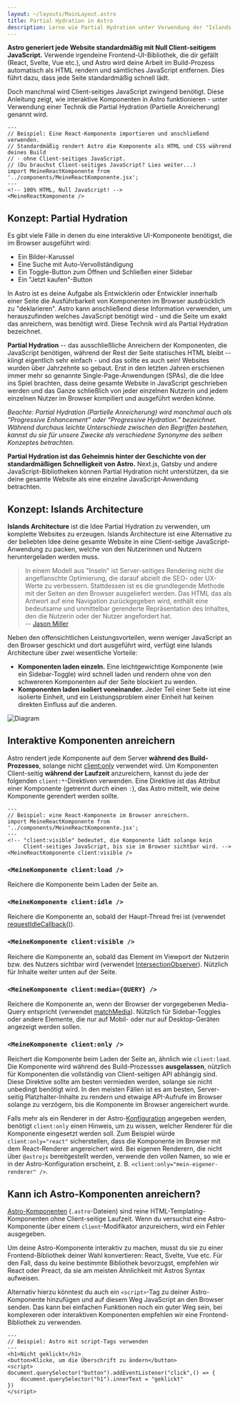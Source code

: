 ```yaml
---
layout: ~/layouts/MainLayout.astro
title: Partial Hydration in Astro
description: Lerne wie Partial Hydration unter Verwendung der "Islands-Architecture" in Astro funktioniert.
---
```


**Astro generiert jede Website standardmäßig mit Null Client-seitigem JavaScript.** Verwende irgendeine Frontend-UI-Bibliothek, die dir gefällt (React, Svelte, Vue etc.), und Astro wird deine Arbeit im Build-Prozess automatisch als HTML rendern und sämtliches JavaScript entfernen. Dies führt dazu, dass jede Seite standardmäßig schnell lädt.

Doch manchmal wird Client-seitiges JavaScript zwingend benötigt. Diese Anleitung zeigt, wie interaktive Komponenten in Astro funktionieren - unter Verwendung einer Technik die Partial Hydration (Partielle Anreicherung) genannt wird.

```astro
---
// Beispiel: Eine React-Komponente importieren und anschließend verwenden.
// Standardmäßig rendert Astro die Komponente als HTML und CSS während deines Build
// - ohne Client-seitiges JavaScript.
// (Du brauchst Client-seitiges JavaScript? Lies weiter...)
import MeineReactKomponente from '../components/MeineReactKomponente.jsx';
---
<!-- 100% HTML, Null JavaScript! -->
<MeineReactKomponente />
```

## Konzept: Partial Hydration

Es gibt viele Fälle in denen du eine interaktive UI-Komponente benötigst, die im Browser ausgeführt wird:

- Ein Bilder-Karussel
- Eine Suche mit Auto-Vervollständigung
- Ein Toggle-Button zum Öffnen und Schließen einer Sidebar
- Ein "Jetzt kaufen"-Button

In Astro ist es deine Aufgabe als Entwicklerin oder Entwickler innerhalb einer Seite die Ausführbarkeit von Komponenten im Browser ausdrücklich zu "deklarieren". Astro kann anschließend diese Information verwenden, um herauszufinden welches JavaScript benötigt wird - und die Seite um exakt das anreichern, was benötigt wird. Diese Technik wird als Partial Hydration bezeichnet.

**Partial Hydration** -- das ausschließliche Anreichern der Komponenten, die JavaScript benötigen, während der Rest der Seite statisches HTML bleibt -- klingt eigentlich sehr einfach - und das sollte es auch sein! Websites wurden über Jahrzehnte so gebaut. Erst in den letzten Jahren erschienen immer mehr so genannte Single-Page-Anwendungen (SPAs), die die Idee ins Spiel brachten, dass deine gesamte Website in JavaScript geschrieben werden und das Ganze schließlich von jeder einzelnen Nutzerin und jedem einzelnen Nutzer im Browser kompiliert und ausgeführt werden könne.

_Beachte: Partial Hydration (Partielle Anreicherung) wird manchmal auch als “Progressive Enhancement” oder “Progressive Hydration.” bezeichnet. Während durchaus leichte Unterschiede zwischen den Begriffen bestehen, kannst du sie für unsere Zwecke als verschiedene Synonyme des selben Konzeptes betrachten._

**Partial Hydration ist das Geheimnis hinter der Geschichte von der standardmäßigen Schnelligkeit von Astro.** Next.js, Gatsby und andere JavaScript-Bibliotheken können Partial Hydration nicht unterstützen, da sie deine gesamte Website als eine einzelne JavaScript-Anwendung betrachten.

## Konzept: Islands Architecture

**Islands Architecture** ist die Idee Partial Hydration zu verwenden, um komplette Websites zu erzeugen. Islands Architecture ist eine Alternative zu der beliebten Idee deine gesamte Website in eine Client-seitige JavaScript-Anwendung zu packen, welche von den Nutzerinnen und Nutzern heruntergeladen werden muss.

> In einem Modell aus "Inseln" ist Server-seitiges Rendering nicht die angeflanschte Optimierung, die darauf abzielt die SEO- oder UX-Werte zu verbessern. Stattdessen ist es die grundlegende Methode mit der Seiten an den Browser ausgeliefert werden. Das HTML das als Antwort auf eine Navigation zurückgegeben wird, enthält eine bedeutsame und unmittelbar gerenderte Repräsentation des Inhaltes, den die Nutzerin oder der Nutzer angefordert hat.
> <br/> -- [Jason Miller](https://jasonformat.com/islands-architecture/)

Neben den offensichtlichen Leistungsvorteilen, wenn weniger JavaScript an den Browser geschickt und dort ausgeführt wird, verfügt eine Islands Architecture über zwei wesentliche Vorteile:

- **Komponenten laden einzeln.** Eine leichtgewichtige Komponente (wie ein Sidebar-Toggle) wird schnell laden und rendern ohne von den schwereren Komponenten auf der Seite blockiert zu werden.
- **Komponenten laden isoliert voneinander.** Jeder Teil einer Seite ist eine isolierte Einheit, und ein Leistungsproblem einer Einheit hat keinen direkten Einfluss auf die anderen.

![Diagram](https://res.cloudinary.com/wedding-website/image/upload/v1596766231/islands-architecture-1.png)

## Interaktive Komponenten anreichern

Astro rendert jede Komponente auf dem Server **während des Build-Prozesses**, solange nicht [client:only](#mycomponent-clientonly-) verwendet wird. Um Komponenten Client-seitig **während der Laufzeit** anzureichern, kannst du jede der folgenden `client:*`-Direktiven verwenden. Eine Direktive ist das Attribut einer Komponente (getrennt durch einen `:`), das Astro mitteilt, wie deine Komponente gerendert werden sollte.

```astro
---
// Beispiel: eine React-Komponente im Browser anreichern.
import MeineReactKomponente from '../components/MeineReactKomponente.jsx';
---
<!-- "client:visible" bedeutet, die Komponente lädt solange kein
     Client-seitiges JavaScript, bis sie im Browser sichtbar wird. -->
<MeineReactKomponente client:visible />
```

### `<MeineKomponente client:load />`

Reichere die Komponente beim Laden der Seite an.

### `<MeineKomponente client:idle />`

Reichere die Komponente an, sobald der Haupt-Thread frei ist (verwendet [requestIdleCallback()][mdn-ric]).

### `<MeineKomponente client:visible />`

Reichere die Komponente an, sobald das Element im Viewport der Nutzerin bzw. des Nutzers sichtbar wird (verwendet [IntersectionObserver][mdn-io]). Nützlich für Inhalte weiter unten auf der Seite.

### `<MeineKomponente client:media={QUERY} />`

Reichere die Komponente an, wenn der Browser der vorgegebenen Media-Query entspricht (verwendet [matchMedia][mdn-mm]). Nützlich für Sidebar-Toggles oder andere Elemente, die nur auf Mobil- oder nur auf Desktop-Geräten angezeigt werden sollen.

### `<MeineKomponente client:only />`

Reichert die Komponente beim Laden der Seite an, ähnlich wie `client:load`. Die Komponente wird während des Build-Prozessses **ausgelassen**, nützlich für Komponenten die vollständig von Client-seitigen API abhängig sind. Diese Direktive sollte am besten vermieden werden, solange sie nicht unbedingt benötigt wird. In den meisten Fällen ist es am besten, Server-seitig Platzhalter-Inhalte zu rendern und etwaige API-Aufrufe im Browser solange zu verzögern, bis die Komponente im Browser angereichert wurde.

Falls mehr als ein Renderer in der Astro-[Konfiguration](/reference/configuration-reference) angegeben werden, benötigt `client:only` einen Hinweis, um zu wissen, welcher Renderer für die Komponente eingesetzt werden soll. Zum Beispiel würde `client:only="react"` sicherstellen, dass die Komponente im Browser mit dem React-Renderer angereichert wird. Bei eigenen Renderern, die nicht über `@astrojs` bereitgestellt werden, verwende den vollen Namen, so wie er in der Astro-Konfiguration erscheint, z. B. `<client:only="mein-eigener-renderer" />`.

## Kann ich Astro-Komponenten anreichern?

[Astro-Komponenten](/de/core-concepts/astro-components) (`.astro`-Dateien) sind reine HTML-Templating-Komponenten ohne Client-seitige Laufzeit. Wenn du versuchst eine Astro-Komponente über einem `client`-Modifikator anzureichern, wird ein Fehler ausgegeben.

Um deine Astro-Komponente interaktiv zu machen, musst du sie zu einer Frontend-Bibliothek deiner Wahl konvertieren: React, Svelte, Vue etc. Für den Fall, dass du keine bestimmte Bibliothek bevorzugst, empfehlen wir React oder Preact, da sie am meisten Ähnlichkeit mit Astros Syntax aufweisen.

Alternativ hierzu könntest du auch ein `<script>`-Tag zu deiner Astro-Komponente hinzufügen und auf diesem Weg JavaScript an den Browser senden. Das kann bei einfachen Funktionen noch ein guter Weg sein, bei komplexeren oder interaktiven Komponenten empfehlen wir eine Frontend-Bibliothek zu verwenden.

```astro
---
// Beispiel: Astro mit script-Tags verwenden
---
<h1>Nicht geklickt</h1>
<button>Klicke, um die Überschrift zu ändern</button>
<script>
document.querySelector("button").addEventListener("click",() => {
    document.querySelector("h1").innerText = "geklickt"
})
</script>
```

[mdn-io]: https://developer.mozilla.org/en-US/docs/Web/API/Intersection_Observer_API
[mdn-ric]: https://developer.mozilla.org/en-US/docs/Web/API/Window/requestIdleCallback
[mdn-mm]: https://developer.mozilla.org/en-US/docs/Web/API/Window/matchMedia
